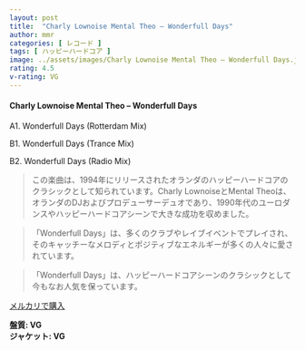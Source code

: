 ```yaml
---
layout: post
title:  "Charly Lownoise Mental Theo – Wonderfull Days"
author: mmr
categories: [ レコード ]
tags: [ ハッピーハードコア ]
image: ../assets/images/Charly Lownoise Mental Theo – Wonderfull Days.jpg
rating: 4.5
v-rating: VG
---
```


#### Charly Lownoise Mental Theo – Wonderfull Days

A1. Wonderfull Days (Rotterdam Mix)

B1. Wonderfull Days (Trance Mix)

B2. Wonderfull Days (Radio Mix)

> この楽曲は、1994年にリリースされたオランダのハッピーハードコアのクラシックとして知られています。Charly LownoiseとMental Theoは、オランダのDJおよびプロデューサーデュオであり、1990年代のユーロダンスやハッピーハードコアシーンで大きな成功を収めました。

> 「Wonderfull Days」は、多くのクラブやレイブイベントでプレイされ、そのキャッチーなメロディとポジティブなエネルギーが多くの人々に愛されています。

> 「Wonderfull Days」は、ハッピーハードコアシーンのクラシックとして今もなお人気を保っています。


[メルカリで購入](https://jp.mercari.com/item/m75641849316)

<div class="mt-4 mb-4 d-flex align-items-center">
<strong class="mr-1">盤質: VG</strong>
</div>
<div class="mt-4 mb-4 d-flex align-items-center">
<strong class="mr-1">ジャケット: VG</strong>
</div>